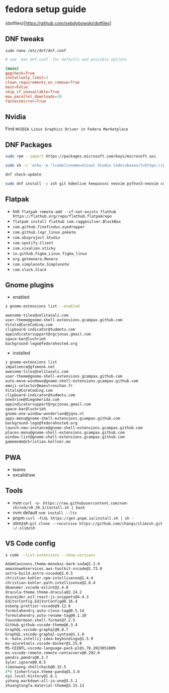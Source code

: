 # fedora setup guide
(dotfiles)[https://github.com/sebdybowski/dotfiles]

## DNF tweaks
`sudo nano /etc/dnf/dnf.conf`

```conf
# see `man dnf.conf` for defaults and possible options

[main]
gpgcheck=True
installonly_limit=3
clean_requirements_on_remove=True
best=False
skip_if_unavailable=True
max_parallel_downloads=10
fastestmirror=True
```

## Nvidia
Find `NVIDIA Linux Graphics Driver in Fedora Marketplace`

## DNF Packages
```bash
sudo rpm --import https://packages.microsoft.com/keys/microsoft.asc

sudo sh -c 'echo -e "[code]\nname=Visual Studio Code\nbaseurl=https://packages.microsoft.com/yumrepos/vscode\nenabled=1\ngpgcheck=1\ngpgkey=https://packages.microsoft.com/keys/microsoft.asc" > /etc/yum.repos.d/vscode.repo'

dnf check-update

sudo dnf install -y zsh git kdenlive keepassxc neovim python3-neovim code
```

## Flatpak
- Init: `flatpak remote-add --if-not-exists flathub https://flathub.org/repo/flathub.flatpakrepo`
- `flatpak install flathub com.raggesilver.BlackBox`
- `com.github.finefindus.eyedropper`
- `com.github.lxgr_linux.pokete`
- `com.obsproject.Studio`
- `com.spotify.Client`
- `com.vixalien.sticky`
- `io.github.Figma_Linux.figma_linux`
- `org.getmonero.Monero`
- `com.simplenote.Simplenote`
- `com.slack.Slack`

## Gnome plugins
- enabled
```bash
❯ gnome-extensions list --enabled

awesome-tiles@velitasali.com
user-theme@gnome-shell-extensions.gcampax.github.com
Vitals@CoreCoding.com
clipboard-indicator@tudmotu.com
appindicatorsupport@rgcjonas.gmail.com
space-bar@luchrioh
background-logo@fedorahosted.org

```
- installed
```bash
❯ gnome-extensions list                                
impatience@gfxmonk.net
awesome-tiles@velitasali.com
user-theme@gnome-shell-extensions.gcampax.github.com
auto-move-windows@gnome-shell-extensions.gcampax.github.com
emoji-selector@maestroschan.fr
Vitals@CoreCoding.com
clipboard-indicator@tudmotu.com
onedrive@diegomerida.com
appindicatorsupport@rgcjonas.gmail.com
space-bar@luchrioh
gnome-one-window-wonderland@jqno.nl
apps-menu@gnome-shell-extensions.gcampax.github.com
background-logo@fedorahosted.org
launch-new-instance@gnome-shell-extensions.gcampax.github.com
places-menu@gnome-shell-extensions.gcampax.github.com
window-list@gnome-shell-extensions.gcampax.github.com
gamemode@christian.kellner.me
```

## PWA
- teams
- excalidraw

## Tools
- nvm `curl -o- https://raw.githubusercontent.com/nvm-sh/nvm/v0.39.3/install.sh | bash`
- nvm default `nvm install --lts`
- pnpm `curl -fsSL https://get.pnpm.io/install.sh | sh -`
- slimzsh `git clone --recursive https://github.com/changs/slimzsh.git ~/.slimzsh`

## VS Code config 
```bash
❯ code --list-extensions --show-versions

AdamCaviness.theme-monokai-dark-soda@1.2.0
amazonwebservices.aws-toolkit-vscode@1.73.0
astro-build.astro-vscode@1.0.5
christian-kohler.npm-intellisense@1.4.4
christian-kohler.path-intellisense@2.8.4
dbaeumer.vscode-eslint@2.4.0
dracula-theme.theme-dracula@2.24.2
dsznajder.es7-react-js-snippets@4.4.3
EditorConfig.EditorConfig@0.16.4
esbenp.prettier-vscode@9.12.0
formulahendry.auto-close-tag@0.5.14
formulahendry.auto-rename-tag@0.1.10
foxundermoon.shell-format@7.2.5
GitHub.github-vscode-theme@6.3.4
GraphQL.vscode-graphql@0.8.7
GraphQL.vscode-graphql-syntax@1.1.0
k--kato.intellij-idea-keybindings@1.5.9
ms-azuretools.vscode-docker@1.25.0
MS-CEINTL.vscode-language-pack-pl@1.78.2023051009
ms-vscode-remote.remote-containers@0.292.0
pmndrs.pmndrs@0.3.7
Syler.ignore@0.0.5
timonwong.shellcheck@0.32.5
(*) tinkertrain.theme-panda@1.3.0
xyz.local-history@1.8.1
yzhang.markdown-all-in-one@3.5.1
zhuangtongfa.material-theme@3.15.13
```